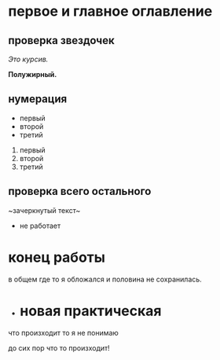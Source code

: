 # первое и главное оглавление

## проверка звездочек

*Это курсив.*

**Полужирный.**

## нумерация

* первый
* второй
* третий
1. первый
2. второй
3. третий
## проверка всего остального

~зачеркнутый текст~

* не работает
# **конец работы**

в общем где то я обложался и половина не сохранилась.

* # новая практическая
что произходит то я не понимаю

до сих пор что то произходит!